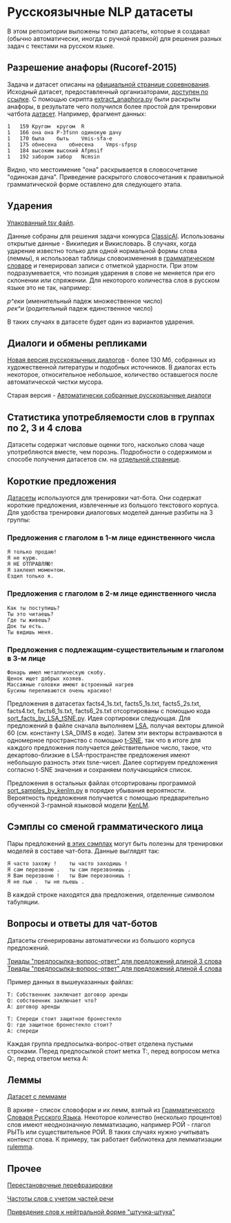 # Русскоязычные NLP датасеты

В этом репозитории выложены толко датасеты, которые я создавал (обычно автоматически, иногда с ручной правкой)
для решения разных задач с текстами на русском языке.

## Разрешение анафоры (Rucoref-2015)

Задача и датасет описаны на [официальной странице соревнования](http://www.dialog-21.ru/evaluation/2014/anaphora/).
Исходный датасет, предоставленный организаторами, [доступен по ссылке](https://github.com/Koziev/NLP_Datasets/blob/master/Anacoref/data/rucoref_29.10.2015.zip).
С помощью скрипта [extract_anaphora.py](https://github.com/Koziev/NLP_Datasets/blob/master/Anacoref/py/extract_anaphora.py) были раскрыты анафоры, в результате
чего получился более простой для тренировки чатбота [датасет](https://github.com/Koziev/NLP_Datasets/blob/master/Anacoref/data/ruanaphora_corpus.dat).
Например, фрагмент данных:

```
1	159	Кругом	кругом	R  
1	166	она	она	P-3fsnn	одинокую дачу  
1	170	была	быть	Vmis-sfa-e  
1	175	обнесена	обнесена	Vmps-sfpsp  
1	184	высоким	высокий	Afpmsif  
1	192	забором	забор	Ncmsin  
```

Видно, что местоимение "она" раскрывается в словосочетание "одинокая дача". Приведение раскрытого
словосочетания к правильной грамматической форме оставлено для следующего этапа.


## Ударения

[Упакованный tsv файл](https://github.com/Koziev/NLP_Datasets/blob/master/Stress/all_accents.zip).

Данные собраны для решения задачи конкурса [ClassicAI](https://classic.sberbank.ai/description).
Использованы открытые данные - Википедия и Викисловарь. В случаях, когда ударение
известно только для одной нормальной формы слова (леммы), я использовал таблицы словоизменения
в [грамматическом словаре](https://github.com/Koziev/GrammarEngine) и генерировал записи с отметкой ударности.
При этом подразумевается, что позиция ударения в слове не меняется при его склонении или спряжении. Для
некоторого количества слов в русском языке это не так, например:

*р^еки* (именительный падеж множественное число)  
*рек^и* (родительный падеж единственное число)  

В таких случаях в датасете будет один из вариантов ударения.

## Диалоги и обмены репликами

[Новая версия русскоязычных диалогов](https://github.com/Koziev/NLP_Datasets/blob/master/Conversations/Data/dialogues.zip) - более 130 Мб,
собранных из художественной литературы и подобных источников. В диалогах есть некоторое, относительное
небольшое, количество оставшегося после автоматической чистки мусора.

Старая версия - [Автоматически собранные русскоязычные диалоги](https://github.com/Koziev/NLP_Datasets/blob/master/Conversations/Data/ru.conversations.txt)


## Статистика употребляемости слов в группах по 2, 3 и 4 слова

Датасеты содержат числовые оценки того, насколько слова чаще употребляются вместе, чем порознь.
Подробности о содержимом и способе получения датасетов см. на [отдельной странице](MutualInfo/README.md).


## Короткие предложения

[Датасеты](https://github.com/Koziev/NLP_Datasets/tree/master/Samples) используются для тренировки чат-бота.
Они содержат короткие предложения, извлеченные из большого текстового корпуса.
Для удобства тренировки диалоговых моделей данные разбиты на 3 группы:

### Предложения с глаголом в 1-м лице единственного числа

```
Я только продаю!
Я не курю.
Я НЕ ОТПРАВЛЯЮ!
Я заклеил моментом.
Ездил только я.
```

### Предложения с глаголом в 2-м лице единственного числа

```
Как ты поступишь?
Ты это читаешь?
Где ты живешь?
Док ты есть.
Ты видишь меня.
```

### Предложения с подлежащим-существительным и глаголом в 3-м лице

```
Фонарь имел металлическую скобу.
Щенок ищет добрых хозяев.
Массажные головки имеют встроенный нагрев
Бусины переливаются очень красиво!
```

Предложения в датасетах facts4_1s.txt, facts5_1s.txt, facts5_2s.txt, facts4.txt,
facts6_1s.txt, facts6_2s.txt отсортированы с помощью кода [sort_facts_by_LSA_tSNE.py](https://github.com/Koziev/NLP_Datasets/blob/master/Samples/sort_facts_by_LSA_tSNE.py).
Идея сортировки следующая. Для предложений в файле сначала выполняем [LSA](http://scikit-learn.org/stable/modules/generated/sklearn.decomposition.TruncatedSVD.html),
получая векторы длиной 60 (см. константу LSA_DIMS в коде). Затем эти векторы встраиваются
в одномерное пространство с помощью [t-SNE](http://scikit-learn.org/stable/modules/generated/sklearn.manifold.TSNE.html),
так что в итоге для каждого предложения получается действительное число, такое, что
декартово-близкие в LSA-пространстве предложения имеют небольшую разность этих tsne-чисел. Далее
сортируем предложения согласно t-SNE значения и сохраняем получающийся список.

Предложения в остальных файлах отсортированы программой [sort_samples_by_kenlm.py](https://github.com/Koziev/NLP_Datasets/blob/master/Samples/sort_samples_by_kenlm.py)
в порядке убывания вероятности. Вероятность предложения получается с помощью предварительно
обученной 3-грамной языковой модели [KenLM](https://github.com/kpu/kenlm).

## Сэмплы со сменой грамматического лица

Пары предложений [в этих сэмплах](https://github.com/Koziev/NLP_Datasets/tree/master/ChangePerson) могут быть полезны для тренировки моделей в составе
чат-бота. Данные выглядят так:

```
Я часто захожу !	ты часто заходишь !
Я сам перезвоню .	ты сам перезвонишь .
Я Вам перезвоню !	ты Вам перезвонишь !
Я не пью .	ты не пьешь .
```

В каждой строке находятся два предложения, отделенные символом табуляции.



## Вопросы и ответы для чат-ботов

Датасеты сгенерированы автоматически из большого корпуса предложений.

[Триады "предпосылка-вопрос-ответ" для предложений длиной 3 слова](https://github.com/Koziev/NLP_Datasets/blob/master/QA/premise_question_answer4.txt)  
[Триады "предпосылка-вопрос-ответ" для предложений длиной 4 слова](https://github.com/Koziev/NLP_Datasets/blob/master/QA/premise_question_answer5.txt)  

Пример данных в вышеуказанных файлах:

```
T: Собственник заключает договор аренды
Q: собственник заключает что?
A: договор аренды

T: Спереди стоит защитное бронестекло
Q: где защитное бронестекло стоит?
A: спереди
```

Каждая группа предпосылка-вопрос-ответ отделена пустыми строками. Перед предпосылкой стоит
метка T:, перед вопросом метка Q:, перед ответом метка A:

## Леммы

[Датасет с леммами](https://github.com/Koziev/NLP_Datasets/blob/master/Lemmas/Data/word2lemma.7z)

В архиве - список словоформ и их лемм, взятый из [Грамматического Словаря Русского Языка](https://github.com/Koziev/GrammarEngine).
Некоторое количество (несколько процентов) слов имеют неоднозначную лемматизацию,
например РОЙ - глагол РЫТЬ или существительное РОЙ. В таких случаях
нужно учитывать контекст слова. К примеру, так работает библиотека
для лемматизации [rulemma](https://github.com/Koziev/rulemma).


## Прочее

[Перестановочные перефразировки](https://github.com/Koziev/NLP_Datasets/tree/master/ParaphraseDetection)

[Частоты слов с учетом частей речи](https://github.com/Koziev/NLP_Datasets/tree/master/WordformFrequencies)

[Приведение слов к нейтральной форме "штучка-штука"](https://github.com/Koziev/NLP_Datasets/blob/master/Lemmas/Data/lemma2normal.dat)



